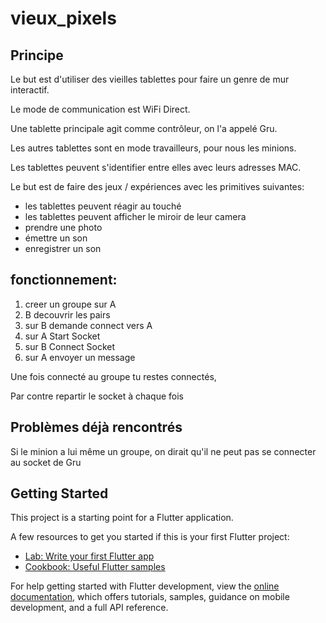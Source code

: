 # vieux_pixels

## Principe

Le but est d'utiliser des vieilles tablettes pour faire un genre de mur interactif.

Le mode de communication est WiFi Direct. 

Une tablette principale agit comme contrôleur, on l'a appelé Gru.

Les autres tablettes sont en mode travailleurs, pour nous les minions.

Les tablettes peuvent s'identifier entre elles avec leurs adresses MAC.

Le but est de faire des jeux / expériences avec les primitives suivantes:
- les tablettes peuvent réagir au touché
- les tablettes peuvent afficher le miroir de leur camera
- prendre une photo
- émettre un son
- enregistrer un son

## fonctionnement:
1. creer un groupe sur A
2. B decouvrir les pairs
3. sur B demande connect vers A
4. sur A Start Socket
5. sur B Connect Socket
6. sur A envoyer un message

Une fois connecté au groupe tu restes connectés,

Par contre repartir le socket à chaque fois

## Problèmes déjà rencontrés

Si le minion a lui même un groupe, on dirait qu'il ne peut pas se connecter au socket de Gru



## Getting Started

This project is a starting point for a Flutter application.

A few resources to get you started if this is your first Flutter project:

- [Lab: Write your first Flutter app](https://docs.flutter.dev/get-started/codelab)
- [Cookbook: Useful Flutter samples](https://docs.flutter.dev/cookbook)

For help getting started with Flutter development, view the
[online documentation](https://docs.flutter.dev/), which offers tutorials,
samples, guidance on mobile development, and a full API reference.
